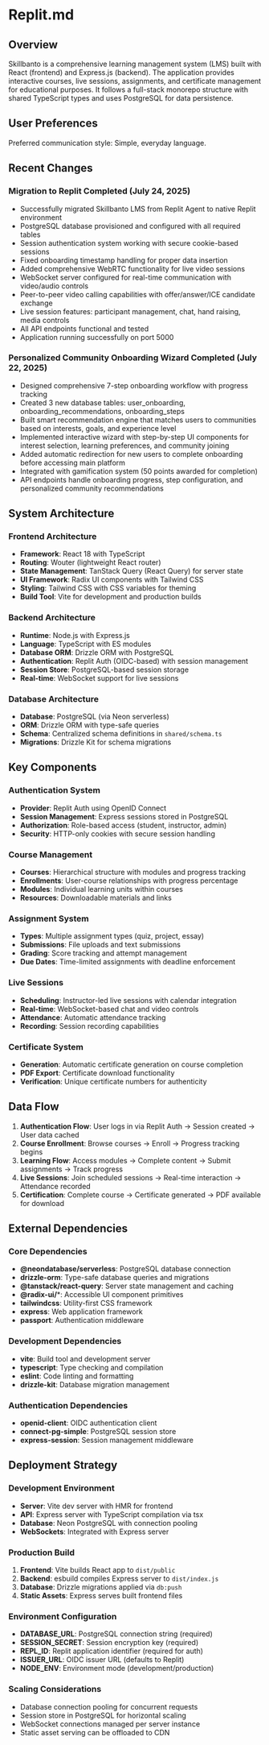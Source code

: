 # Replit.md

## Overview

Skillbanto is a comprehensive learning management system (LMS) built with React (frontend) and Express.js (backend). The application provides interactive courses, live sessions, assignments, and certificate management for educational purposes. It follows a full-stack monorepo structure with shared TypeScript types and uses PostgreSQL for data persistence.

## User Preferences

Preferred communication style: Simple, everyday language.

## Recent Changes

### Migration to Replit Completed (July 24, 2025)
- Successfully migrated Skillbanto LMS from Replit Agent to native Replit environment
- PostgreSQL database provisioned and configured with all required tables
- Session authentication system working with secure cookie-based sessions
- Fixed onboarding timestamp handling for proper data insertion
- Added comprehensive WebRTC functionality for live video sessions
- WebSocket server configured for real-time communication with video/audio controls
- Peer-to-peer video calling capabilities with offer/answer/ICE candidate exchange
- Live session features: participant management, chat, hand raising, media controls
- All API endpoints functional and tested
- Application running successfully on port 5000

### Personalized Community Onboarding Wizard Completed (July 22, 2025)
- Designed comprehensive 7-step onboarding workflow with progress tracking
- Created 3 new database tables: user_onboarding, onboarding_recommendations, onboarding_steps
- Built smart recommendation engine that matches users to communities based on interests, goals, and experience level
- Implemented interactive wizard with step-by-step UI components for interest selection, learning preferences, and community joining
- Added automatic redirection for new users to complete onboarding before accessing main platform
- Integrated with gamification system (50 points awarded for completion)
- API endpoints handle onboarding progress, step configuration, and personalized community recommendations

## System Architecture

### Frontend Architecture
- **Framework**: React 18 with TypeScript
- **Routing**: Wouter (lightweight React router)
- **State Management**: TanStack Query (React Query) for server state
- **UI Framework**: Radix UI components with Tailwind CSS
- **Styling**: Tailwind CSS with CSS variables for theming
- **Build Tool**: Vite for development and production builds

### Backend Architecture
- **Runtime**: Node.js with Express.js
- **Language**: TypeScript with ES modules
- **Database ORM**: Drizzle ORM with PostgreSQL
- **Authentication**: Replit Auth (OIDC-based) with session management
- **Session Store**: PostgreSQL-based session storage
- **Real-time**: WebSocket support for live sessions

### Database Architecture
- **Database**: PostgreSQL (via Neon serverless)
- **ORM**: Drizzle ORM with type-safe queries
- **Schema**: Centralized schema definitions in `shared/schema.ts`
- **Migrations**: Drizzle Kit for schema migrations

## Key Components

### Authentication System
- **Provider**: Replit Auth using OpenID Connect
- **Session Management**: Express sessions stored in PostgreSQL
- **Authorization**: Role-based access (student, instructor, admin)
- **Security**: HTTP-only cookies with secure session handling

### Course Management
- **Courses**: Hierarchical structure with modules and progress tracking
- **Enrollments**: User-course relationships with progress percentage
- **Modules**: Individual learning units within courses
- **Resources**: Downloadable materials and links

### Assignment System
- **Types**: Multiple assignment types (quiz, project, essay)
- **Submissions**: File uploads and text submissions
- **Grading**: Score tracking and attempt management
- **Due Dates**: Time-limited assignments with deadline enforcement

### Live Sessions
- **Scheduling**: Instructor-led live sessions with calendar integration
- **Real-time**: WebSocket-based chat and video controls
- **Attendance**: Automatic attendance tracking
- **Recording**: Session recording capabilities

### Certificate System
- **Generation**: Automatic certificate generation on course completion
- **PDF Export**: Certificate download functionality
- **Verification**: Unique certificate numbers for authenticity

## Data Flow

1. **Authentication Flow**: User logs in via Replit Auth → Session created → User data cached
2. **Course Enrollment**: Browse courses → Enroll → Progress tracking begins
3. **Learning Flow**: Access modules → Complete content → Submit assignments → Track progress
4. **Live Sessions**: Join scheduled sessions → Real-time interaction → Attendance recorded
5. **Certification**: Complete course → Certificate generated → PDF available for download

## External Dependencies

### Core Dependencies
- **@neondatabase/serverless**: PostgreSQL database connection
- **drizzle-orm**: Type-safe database queries and migrations
- **@tanstack/react-query**: Server state management and caching
- **@radix-ui/***: Accessible UI component primitives
- **tailwindcss**: Utility-first CSS framework
- **express**: Web application framework
- **passport**: Authentication middleware

### Development Dependencies
- **vite**: Build tool and development server
- **typescript**: Type checking and compilation
- **eslint**: Code linting and formatting
- **drizzle-kit**: Database migration management

### Authentication Dependencies
- **openid-client**: OIDC authentication client
- **connect-pg-simple**: PostgreSQL session store
- **express-session**: Session management middleware

## Deployment Strategy

### Development Environment
- **Server**: Vite dev server with HMR for frontend
- **API**: Express server with TypeScript compilation via tsx
- **Database**: Neon PostgreSQL with connection pooling
- **WebSockets**: Integrated with Express server

### Production Build
1. **Frontend**: Vite builds React app to `dist/public`
2. **Backend**: esbuild compiles Express server to `dist/index.js`
3. **Database**: Drizzle migrations applied via `db:push`
4. **Static Assets**: Express serves built frontend files

### Environment Configuration
- **DATABASE_URL**: PostgreSQL connection string (required)
- **SESSION_SECRET**: Session encryption key (required)
- **REPL_ID**: Replit application identifier (required for auth)
- **ISSUER_URL**: OIDC issuer URL (defaults to Replit)
- **NODE_ENV**: Environment mode (development/production)

### Scaling Considerations
- Database connection pooling for concurrent requests
- Session store in PostgreSQL for horizontal scaling
- WebSocket connections managed per server instance
- Static asset serving can be offloaded to CDN